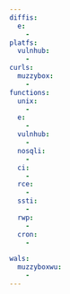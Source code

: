 ```yaml
---
diffis:
  e:
    -
platfs:
  vulnhub:
    -
curls:
  muzzybox:
    -
functions:
  unix:
    -
  e:
    -
  vulnhub:
    -
  nosqli:
    -
  ci:
    -
  rce:
    -
  ssti:
    -
  rwp:
    -
  cron:
    -

wals:
  muzzyboxwu:
    -
---
```


